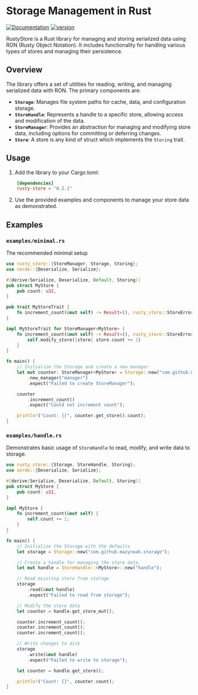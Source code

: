 # Storage Management in Rust
[![Documentation](https://docs.rs/rusty-store/badge.svg)](https://docs.rs/rusty-store)
[![version](https://img.shields.io/crates/v/rusty-store.svg)](https://crates.io/crates/rusty-store)

RustyStore is a Rust library for managing and storing serialized data using RON (Rusty Object Notation). It includes functionality for handling various types of stores and managing their persistence.

## Overview

The library offers a set of utilities for reading, writing, and managing serialized data with RON. The primary components are:

- **`Storage`**: Manages file system paths for cache, data, and configuration storage.
- **`StoreHandle`**: Represents a handle to a specific store, allowing access and modification of the data.
- **`StoreManager`**: Provides an abstraction for managing and modifying store data, including options for committing or deferring changes.
- **`Store`**: A store is any kind of struct which implements the `Storing` trait.

## Usage

1. Add the library to your Cargo.toml:

```toml
    [dependencies]
    rusty-store = "0.2.1"
```
2. Use the provided examples and components to manage your store data as demonstrated.

## Examples

### `examples/minimal.rs`

The recommended minimal setup

```rust
use rusty_store::{StoreManager, Storage, Storing};
use serde::{Deserialize, Serialize};

#[derive(Serialize, Deserialize, Default, Storing)]
pub struct MyStore {
    pub count: u32,
}

pub trait MyStoreTrait {
    fn increment_count(&mut self) -> Result<(), rusty_store::StoreError>;
}

impl MyStoreTrait for StoreManager<MyStore> {
    fn increment_count(&mut self) -> Result<(), rusty_store::StoreError> {
        self.modify_store(|store| store.count += 1)
    }
}

fn main() {
    // Initialize the Storage and create a new manager
    let mut counter: StoreManager<MyStore> = Storage::new("com.github.mazynoah.storage")
        .new_manager("manager")
        .expect("Failed to create StoreManager");

    counter
        .increment_count()
        .expect("Could not increment count");

    println!("Count: {}", counter.get_store().count);
}

```

### `examples/handle.rs`

Demonstrates basic usage of `StoreHandle` to read, modify, and write data to storage.

```rust
use rusty_store::{Storage, StoreHandle, Storing};
use serde::{Deserialize, Serialize};

#[derive(Serialize, Deserialize, Default, Storing)]
pub struct MyStore {
    pub count: u32,
}

impl MyStore {
    fn increment_count(&mut self) {
        self.count += 1;
    }
}

fn main() {
    // Initialize the Storage with the defaults
    let storage = Storage::new("com.github.mazynoah.storage");

    // Create a handle for managing the store data.
    let mut handle = StoreHandle::<MyStore>::new("handle");

    // Read existing store from storage
    storage
        .read(&mut handle)
        .expect("Failed to read from storage");

    // Modify the store data
    let counter = handle.get_store_mut();

    counter.increment_count();
    counter.increment_count();
    counter.increment_count();

    // Write changes to disk
    storage
        .write(&mut handle)
        .expect("Failed to write to storage");

    let counter = handle.get_store();

    println!("Count: {}", counter.count);
}


```

